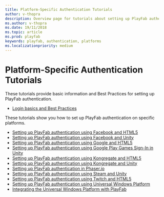 ```yaml
---
title: Platform-Specific Authentication Tutorials
author: v-thopra
description: Overview page for tutorials about setting up PlayFab authentication for specific platforms.
ms.author: v-thopra
ms.date: 19/11/2018
ms.topic: article
ms.prod: playfab
keywords: playfab, authentication, platforms
ms.localizationpriority: medium
---
```


# Platform-Specific Authentication Tutorials

These tutorials provide basic information and Best Practices for setting up PlayFab authentication.

- [Login basics and Best Practices](login-basics-best-practices.md)

These tutorials show you how to set up PlayFab authentication on specific platforms.

- [Setting up PlayFab authentication using Facebook and HTML5](facebook-html5.md)
- [Setting up PlayFab authentication using Facebook and Unity](facebook-unity.md)
- [Setting up PlayFab authentication using Google and HTML5](google-html5.md)
- [Setting up PlayFab authentication using Google Play Games Sign-In in Unity](google-sign-in-unity.md)
- [Setting up PlayFab authentication using Kongregate and HTML5](kongregate-html5.md)
- [Setting up PlayFab authentication using Kongregate and Unity](kongregate-unity.md)
- [Setting up PlayFab authentication in Phaser.io](phaser-io.md)
- [Setting up PlayFab authentication using Steam and Unity](steam-unity.md)
- [Setting up PlayFab authentication using Twitch and HTML5](twitch-html5.md)
- [Setting up PlayFab authentication using Universal Windows Platform](uwp.md)
- [Integrating the Universal Windows Platform with PlayFab](uwp-integration.md)